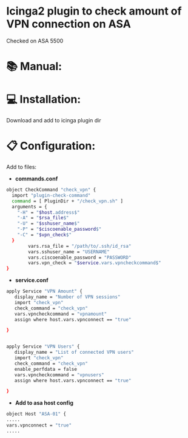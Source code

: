 <h1 align="left">
  Icinga2 plugin to check amount of VPN connection on ASA
</h1>

Checked on ASA 5500
# 📚 Manual:

# 💻 Installation:
Download and add to icinga plugin dir

# 📋 Configuration:
Add to files:

- **commands.conf** 
```bash
object CheckCommand "check_vpn" {
  import "plugin-check-command"
  command = [ PluginDir + "/check_vpn.sh" ]
  arguments = {
    "-H" = "$host.address$"
    "-A" = "$rsa_file$"
    "-U" = "$sshuser_name$"
    "-P" = "$ciscoenable_password$"
    "-C" = "$vpn_check$"
  }
        vars.rsa_file = "/path/to/.ssh/id_rsa"
        vars.sshuser_name = "USERNAME"
        vars.ciscoenable_password = "PASSWORD"
        vars.vpn_check = "$service.vars.vpncheckcommand$"
}
```

- **service.conf**

```bash
apply Service "VPN Amount" {
   display_name = "Number of VPN sessions"
   import "check_vpn"
   check_command = "check_vpn"
   vars.vpncheckcommand = "vpnamount"
   assign where host.vars.vpnconnect == "true"

}


apply Service "VPN Users" {
   display_name = "List of connected VPN users"
   import "check_vpn"
   check_command = "check_vpn"
   enable_perfdata = false
   vars.vpncheckcommand = "vpnusers"
   assign where host.vars.vpnconnect == "true"

}
```

- **Add to asa host config**
```bash
object Host "ASA-01" {
.....
vars.vpnconnect = "true"
.....
```




